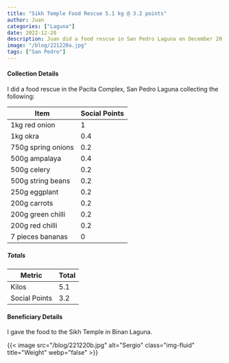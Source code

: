```yaml
---
title: "Sikh Temple Food Rescue 5.1 kg @ 3.2 points"
author: Juan
categories: ["Laguna"]
date: 2022-12-20
description: Juan did a food rescue in San Pedro Laguna on December 20
image: "/blog/221220a.jpg"
tags: ["San Pedro"]
---
```



#### Collection Details

I did a food rescue in the Pacita Complex, San Pedro Laguna collecting the following:

Item | Social Points
--- | ---
1kg red onion | 1 
1kg okra | 0.4 
750g spring onions | 0.2
500g ampalaya | 0.4
500g celery | 0.2
500g string beans | 0.2
250g eggplant | 0.2
200g carrots | 0.2
200g green chilli | 0.2
200g red chilli | 0.2
7 pieces bananas | 0


##### Totals

Metric | Total
--- | ---
Kilos | 5.1
Social Points | 3.2


#### Beneficiary Details

I gave the food to the Sikh Temple in Binan Laguna.

{{< image src="/blog/221220b.jpg" alt="Sergio" class="img-fluid" title="Weight" webp="false" >}}

